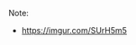 <h1 style="float: right; margin: -3em -1em 0 0; position: relative">Wat</h1>

Note:
- https://imgur.com/SUrH5m5
